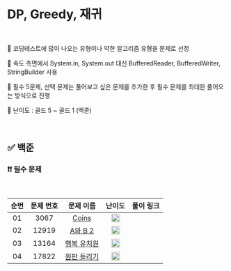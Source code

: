 # DP, Greedy, 재귀

<br/>

📌 코딩테스트에 많이 나오는 유형이나 약한 알고리즘 유형을 문제로 선정

📌 속도 측면에서 System.in, System.out 대신 BufferedReader, BufferedWriter, StringBuilder 사용

📌 필수 5문제, 선택 문제는 풀어보고 싶은 문제를 추가한 후 필수 문제를 최대한 풀어오는 방식으로 진행

📌 난이도 : 골드 5 ~ 골드 1 (백준)

<br/>

## ✅ 백준

### ❗❗ 필수 문제

<br/>

순번 | 문제 번호 | 문제 이름 | 난이도 | 풀이 링크
:---: | :---: | :---: | :---: | :---: 
01 | 3067 | [Coins](https://www.acmicpc.net/problem/3067) | <img src="https://static.solved.ac/tier_small/11.svg" width=20px> | []()
02 | 12919 | [A와 B 2](https://www.acmicpc.net/problem/12919) | <img src="https://static.solved.ac/tier_small/11.svg" width=20px> | []()
03 | 13164 | [행복 유치원](https://www.acmicpc.net/problem/13164) | <img src="https://static.solved.ac/tier_small/11.svg" width=20px> | []()
04 | 17822 | [원판 돌리기](https://www.acmicpc.net/problem/17822) | <img src="https://static.solved.ac/tier_small/11.svg" width=20px> | []()